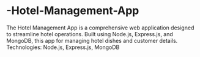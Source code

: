 # -Hotel-Management-App
The Hotel Management App is a comprehensive web application designed to streamline hotel operations. Built using Node.js, Express.js, and MongoDB, this app for managing hotel dishes and customer details.    Technologies: Node.js, Express.js, MongoDB  
